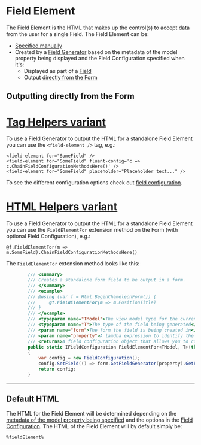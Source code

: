 # Field Element

The Field Element is the HTML that makes up the control(s) to accept data from the user for a single Field. The Field Element can be:

* [Specified manually](field.md#manually-specify-html)
* Created by a [Field Generator](index.md#field-types) based on the metadata of the model property being displayed and the Field Configuration specified when it's:
    * Displayed as part of a [Field](field.md)
    * Output [directly from the Form](#outputting-directly-from-the-form)

## Outputting directly from the Form

# [Tag Helpers variant](#tab/output-th)

To use a Field Generator to output the HTML for a standalone Field Element you can use the `<field-element />` tag, e.g.:

```cshtml
<field-element for="SomeField" />
<field-element for="SomeField" fluent-config='c => c.ChainFieldConfigurationMethodsHere()' />
<field-element for="SomeField" placeholder="Placeholder text..." />
```

To see the different configuration options check out [field configuration](field-configuration.md#tag-helper-mappings).

# [HTML Helpers variant](#tab/output-hh)

To use a Field Generator to output the HTML for a standalone Field Element you can use the `FieldElementFor` extension method on the Form (with optional Field Configuration), e.g.:

```cshtml
@f.FieldElementFor(m => m.SomeField).ChainFieldConfigurationMethodsHere()
```

The `FieldElementFor` extension method looks like this:

```cs
        /// <summary>
        /// Creates a standalone form field to be output in a form.
        /// </summary>
        /// <example>
        /// @using (var f = Html.BeginChameleonForm()) {
        ///     @f.FieldElementFor(m => m.PositionTitle)
        /// }
        /// </example>
        /// <typeparam name="TModel">The view model type for the current view</typeparam>        
        /// <typeparam name="T">The type of the field being generated</typeparam>
        /// <param name="form">The form the field is being created in</param>
        /// <param name="property">A lamdba expression to identify the field to render the field for</param>
        /// <returns>A field configuration object that allows you to configure the field</returns>
        public static IFieldConfiguration FieldElementFor<TModel, T>(this IForm<TModel> form, Expression<Func<TModel, T>> property)
        {
            var config = new FieldConfiguration();
            config.SetField(() => form.GetFieldGenerator(property).GetFieldHtml(config));
            return config;
        }
```

***

## Default HTML

The HTML for the Field Element will be determined depending on the [metadata of the model property being specified](index.md#field-types) and the options in the [Field Configuration](field-configuration.md). The HTML of the Field Element will by default simply be:

```html
%fieldElement%
```
